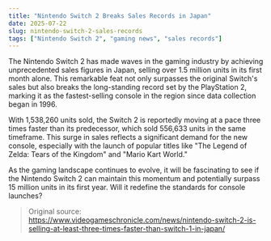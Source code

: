 ```yaml
---
title: "Nintendo Switch 2 Breaks Sales Records in Japan"
date: 2025-07-22
slug: nintendo-switch-2-sales-records
tags: ["Nintendo Switch 2", "gaming news", "sales records"]
---
```


The Nintendo Switch 2 has made waves in the gaming industry by achieving unprecedented sales figures in Japan, selling over 1.5 million units in its first month alone. This remarkable feat not only surpasses the original Switch's sales but also breaks the long-standing record set by the PlayStation 2, marking it as the fastest-selling console in the region since data collection began in 1996.

With 1,538,260 units sold, the Switch 2 is reportedly moving at a pace three times faster than its predecessor, which sold 556,633 units in the same timeframe. This surge in sales reflects a significant demand for the new console, especially with the launch of popular titles like "The Legend of Zelda: Tears of the Kingdom" and "Mario Kart World."

As the gaming landscape continues to evolve, it will be fascinating to see if the Nintendo Switch 2 can maintain this momentum and potentially surpass 15 million units in its first year. Will it redefine the standards for console launches?
> Original source: https://www.videogameschronicle.com/news/nintendo-switch-2-is-selling-at-least-three-times-faster-than-switch-1-in-japan/